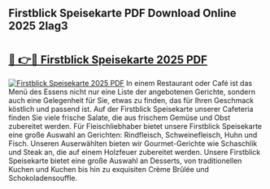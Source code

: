 ## Firstblick Speisekarte PDF Download Online 2025 2Iag3

# <h2><a href="http://gc68cme.nevu.top/?p=Firstblick+Speisekarte">🔗 👉🔴 Firstblick Speisekarte 2025 PDF</a></h2>

[![Firstblick Speisekarte 2025 PDF](https://i.imgur.com/dBaPXMq.png)](http://gc68cme.nevu.top/?p=Firstblick+Speisekarte)
In einem Restaurant oder Café ist das Menü des Essens nicht nur eine Liste der angebotenen Gerichte, sondern auch eine Gelegenheit für Sie, etwas zu finden, das für Ihren Geschmack köstlich und passend ist. Auf der Firstblick Speisekarte unserer Cafeteria finden Sie viele frische Salate, die aus frischem Gemüse und Obst zubereitet werden. Für Fleischliebhaber bietet unsere Firstblick Speisekarte eine große Auswahl an Gerichten: Rindfleisch, Schweinefleisch, Huhn und Fisch. Unseren Auserwählten bieten wir Gourmet-Gerichte wie Schaschlik und Steak an, die auf einem Holzfeuer zubereitet werden. Unsere Firstblick Speisekarte bietet eine große Auswahl an Desserts, von traditionellen Kuchen und Kuchen bis hin zu exquisiten Crème Brûlée und Schokoladensouffle.
